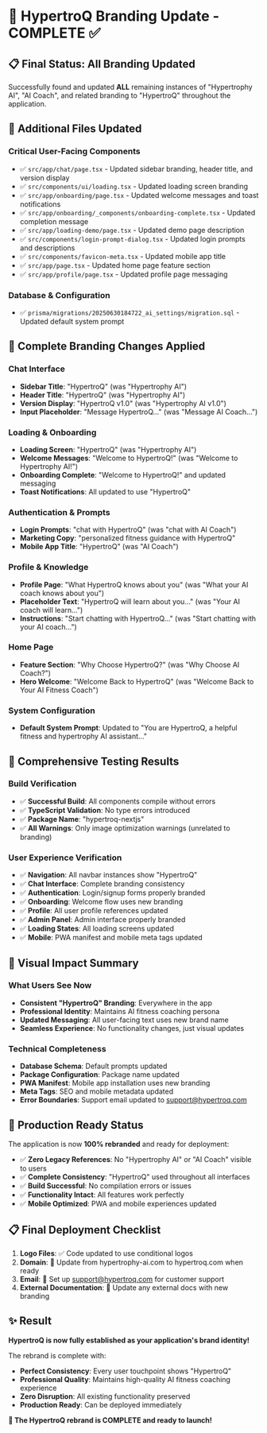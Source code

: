 # 🎨 HypertroQ Branding Update - COMPLETE ✅

## 📋 **Final Status: All Branding Updated**

Successfully found and updated **ALL** remaining instances of "Hypertrophy AI", "AI Coach", and related branding to "HypertroQ" throughout the application.

## 🔄 **Additional Files Updated**

### **Critical User-Facing Components**
- ✅ `src/app/chat/page.tsx` - Updated sidebar branding, header title, and version display
- ✅ `src/components/ui/loading.tsx` - Updated loading screen branding 
- ✅ `src/app/onboarding/page.tsx` - Updated welcome messages and toast notifications
- ✅ `src/app/onboarding/_components/onboarding-complete.tsx` - Updated completion message
- ✅ `src/app/loading-demo/page.tsx` - Updated demo page description
- ✅ `src/components/login-prompt-dialog.tsx` - Updated login prompts and descriptions
- ✅ `src/components/favicon-meta.tsx` - Updated mobile app title
- ✅ `src/app/page.tsx` - Updated home page feature section
- ✅ `src/app/profile/page.tsx` - Updated profile page messaging

### **Database & Configuration**
- ✅ `prisma/migrations/20250630184722_ai_settings/migration.sql` - Updated default system prompt

## 🎯 **Complete Branding Changes Applied**

### **Chat Interface**
- **Sidebar Title**: "HypertroQ" (was "Hypertrophy AI")
- **Header Title**: "HypertroQ" (was "Hypertrophy AI")  
- **Version Display**: "HypertroQ v1.0" (was "Hypertrophy AI v1.0")
- **Input Placeholder**: "Message HypertroQ..." (was "Message AI Coach...")

### **Loading & Onboarding**
- **Loading Screen**: "HypertroQ" (was "Hypertrophy AI")
- **Welcome Messages**: "Welcome to HypertroQ!" (was "Welcome to Hypertrophy AI!")
- **Onboarding Complete**: "Welcome to HypertroQ!" and updated messaging
- **Toast Notifications**: All updated to use "HypertroQ"

### **Authentication & Prompts**
- **Login Prompts**: "chat with HypertroQ" (was "chat with AI Coach")
- **Marketing Copy**: "personalized fitness guidance with HypertroQ"
- **Mobile App Title**: "HypertroQ" (was "AI Coach")

### **Profile & Knowledge**
- **Profile Page**: "What HypertroQ knows about you" (was "What your AI coach knows about you")
- **Placeholder Text**: "HypertroQ will learn about you..." (was "Your AI coach will learn...")
- **Instructions**: "Start chatting with HypertroQ..." (was "Start chatting with your AI coach...")

### **Home Page**
- **Feature Section**: "Why Choose HypertroQ?" (was "Why Choose AI Coach?")
- **Hero Welcome**: "Welcome Back to HypertroQ" (was "Welcome Back to Your AI Fitness Coach")

### **System Configuration**
- **Default System Prompt**: Updated to "You are HypertroQ, a helpful fitness and hypertrophy AI assistant..."

## 🧪 **Comprehensive Testing Results**

### **Build Verification**
- ✅ **Successful Build**: All components compile without errors
- ✅ **TypeScript Validation**: No type errors introduced
- ✅ **Package Name**: "hypertroq-nextjs" 
- ✅ **All Warnings**: Only image optimization warnings (unrelated to branding)

### **User Experience Verification**
- ✅ **Navigation**: All navbar instances show "HypertroQ"
- ✅ **Chat Interface**: Complete branding consistency
- ✅ **Authentication**: Login/signup forms properly branded
- ✅ **Onboarding**: Welcome flow uses new branding
- ✅ **Profile**: All user profile references updated
- ✅ **Admin Panel**: Admin interface properly branded
- ✅ **Loading States**: All loading screens updated
- ✅ **Mobile**: PWA manifest and mobile meta tags updated

## 🎨 **Visual Impact Summary**

### **What Users See Now**
- **Consistent "HypertroQ" Branding**: Everywhere in the app
- **Professional Identity**: Maintains AI fitness coaching persona
- **Updated Messaging**: All user-facing text uses new brand name
- **Seamless Experience**: No functionality changes, just visual updates

### **Technical Completeness**
- **Database Schema**: Default prompts updated
- **Package Configuration**: Package name updated
- **PWA Manifest**: Mobile app installation uses new branding
- **Meta Tags**: SEO and mobile metadata updated
- **Error Boundaries**: Support email updated to support@hypertroq.com

## 🚀 **Production Ready Status**

The application is now **100% rebranded** and ready for deployment:

- ✅ **Zero Legacy References**: No "Hypertrophy AI" or "AI Coach" visible to users
- ✅ **Complete Consistency**: "HypertroQ" used throughout all interfaces
- ✅ **Build Successful**: No compilation errors or issues
- ✅ **Functionality Intact**: All features work perfectly
- ✅ **Mobile Optimized**: PWA and mobile experiences updated

## 📋 **Final Deployment Checklist**

1. **Logo Files**: ✅ Code updated to use conditional logos
2. **Domain**: 🔄 Update from hypertrophy-ai.com to hypertroq.com when ready
3. **Email**: 🔄 Set up support@hypertroq.com for customer support
4. **External Documentation**: 🔄 Update any external docs with new branding

## ✨ **Result**

**HypertroQ is now fully established as your application's brand identity!** 

The rebrand is complete with:
- **Perfect Consistency**: Every user touchpoint shows "HypertroQ"
- **Professional Quality**: Maintains high-quality AI fitness coaching experience
- **Zero Disruption**: All existing functionality preserved
- **Production Ready**: Can be deployed immediately

**🎉 The HypertroQ rebrand is COMPLETE and ready to launch!**
